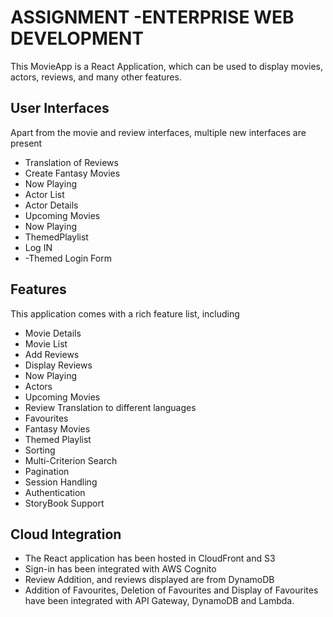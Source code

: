 # ASSIGNMENT -ENTERPRISE WEB DEVELOPMENT

This MovieApp is a React Application, which can be used to display movies, actors, reviews, and many other features.

## User Interfaces

Apart from the movie and review interfaces, multiple new interfaces are present

- Translation of Reviews
- Create Fantasy Movies
- Now Playing
- Actor List
- Actor Details
- Upcoming Movies
- Now Playing
- ThemedPlaylist
- Log IN
- -Themed Login Form

##  Features

This application comes with a rich feature list, including

- Movie Details
- Movie List
- Add Reviews
- Display Reviews
- Now Playing
- Actors
- Upcoming Movies
- Review Translation to different languages
- Favourites
- Fantasy Movies
- Themed Playlist
- Sorting
- Multi-Criterion Search
- Pagination
- Session Handling
- Authentication
- StoryBook Support

##  Cloud Integration

- The React application has been hosted in CloudFront and S3
- Sign-in has been integrated with AWS Cognito
- Review Addition, and reviews displayed are from DynamoDB
- Addition of Favourites, Deletion of Favourites and Display of Favourites have been integrated with API Gateway, DynamoDB and Lambda.
